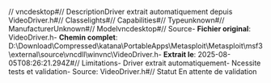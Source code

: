 // vncdesktop#// DescriptionDriver extrait automatiquement depuis VideoDriver.h#// Classelights#// Capabilities#// Typeunknown#// ManufacturerUnknown#// Modelvncdesktop#// Source- **Fichier original**: VideoDriver.h- **Chemin complet**: D:\Download\Compressed\katana\PortableApps\Metasploit\Metasploit\msf3\external\source\vncdll\winvnc\VideoDriver.h- **Extrait le**: 2025-08-05T08:26:21.294Z#// Limitations- Driver extrait automatiquement- Ncessite tests et validation- Source: VideoDriver.h#// Statut En attente de validation